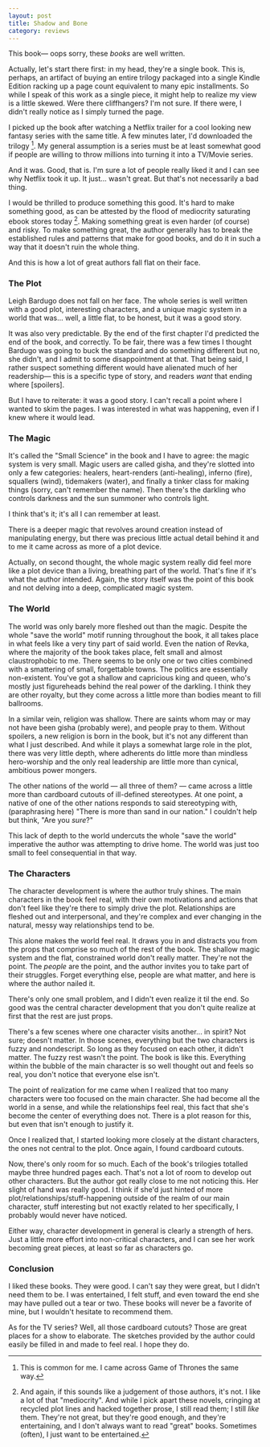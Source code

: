 ```yaml
---
layout: post
title: Shadow and Bone
category: reviews
---
```


This book— oops sorry, these _books_ are well written. 

Actually, let's start there first: in my head, they're a single book. This is, perhaps, an artifact of buying an entire trilogy packaged into a single Kindle Edition racking up a page count equivalent to many epic installments. So while I speak of this work as a single piece, it might help to realize my view is a little skewed. Were there cliffhangers? I'm not sure. If there were, I didn't really notice as I simply turned the page.

I picked up the book after watching a Netflix trailer for a cool looking new fantasy series with the same title. A few minutes later, I'd downloaded the trilogy [^1]. My general assumption is a series must be at least somewhat good if people are willing to throw millions into turning it into a TV/Movie series.

And it was. Good, that is. I'm sure a lot of people really liked it and I can see why Netflix took it up. It just... wasn't great. But that's not necessarily a bad thing.

<!--more-->

I would be thrilled to produce something this good. It's hard to make something good, as can be attested by the flood of mediocrity saturating ebook stores today [^2]. Making something great is even harder (of course) and risky. To make something great, the author generally has to break the established rules and patterns that make for good books, and do it in such a way that it doesn't ruin the whole thing.

And this is how a lot of great authors fall flat on their face.

### The Plot

Leigh Bardugo does not fall on her face. The whole series is well written with a good plot, interesting characters, and a unique magic system in a world that was... well, a little flat, to be honest, but it was a good story.

It was also very predictable. By the end of the first chapter I'd predicted the end of the book, and correctly. To be fair, there was a few times I thought Bardugo was going to buck the standard and do something different but no, she didn't, and I admit to some disappointment at that. That being said, I rather suspect something different would have alienated much of her readership— this is a specific type of story, and readers _want_ that ending where [spoilers].

But I have to reiterate: it was a good story. I can't recall a point where I wanted to skim the pages. I was interested in what was happening, even if I knew where it would lead.

### The Magic

It's called the "Small Science" in the book and I have to agree: the magic system is very small. Magic users are called gisha, and they're slotted into only a few categories: healers, heart-renders (anti-healing), inferno (fire), squallers (wind), tidemakers (water), and finally a tinker class for making things (sorry, can't remember the name). Then there's the darkling who controls darkness and the sun summoner who controls light.

I think that's it; it's all I can remember at least.

There is a deeper magic that revolves around creation instead of manipulating energy, but there was precious little actual detail behind it and to me it came across as more of a plot device.

Actually, on second thought, the whole magic system really did feel more like a plot device than a living, breathing part of the world. That's fine if it's what the author intended. Again, the story itself was the point of this book and not delving into a deep, complicated magic system.

### The World

The world was only barely more fleshed out than the magic. Despite the whole "save the world" motif running throughout the book, it all takes place in what feels like a very tiny part of said world. Even the nation of Revka, where the majority of the book takes place, felt small and almost claustrophobic to me. There seems to be only one or two cities combined with a smattering of small, forgettable towns. The politics are essentially non-existent. You've got a shallow and capricious king and queen, who's mostly just figureheads behind the real power of the darkling. I think they are other royalty, but they come across a little more than bodies meant to fill ballrooms. 

In a similar vein, religion was shallow. There are saints whom may or may not have been gisha (probably were), and people pray to them. Without spoilers, a new religion is born in the book, but it's not any different than what I just described. And while it plays a somewhat large role in the plot, there was very little depth, where adherents do little more than mindless hero-worship and the only real leadership are little more than cynical, ambitious power mongers. 

The other nations of the world — all three of them? — came across a little more than cardboard cutouts of ill-defined stereotypes. At one point, a native of one of the other nations responds to said stereotyping with, (paraphrasing here) "There is more than sand in our nation." I couldn't help but think, "Are you _sure_?"

This lack of depth to the world undercuts the whole "save the world" imperative the author was attempting to drive home. The world was just too small to feel consequential in that way.

### The Characters

The character development is where the author truly shines. The main characters in the book feel real, with their own motivations and actions that don't feel like they're there to simply drive the plot. Relationships are fleshed out and interpersonal, and they're complex and ever changing in the natural, messy way relationships tend to be.  

This alone makes the world feel real. It draws you in and distracts you from the props that comprise so much of the rest of the book. The shallow magic system and the flat, constrained world don't really matter. They're not the point. The _people_ are the point, and the author invites you to take part of their struggles. Forget everything else, people are what matter, and here is where the author nailed it.

There's only one small problem, and I didn't even realize it til the end. So good was the central character development that you don't quite realize at first that the rest are just props. 

There's a few scenes where one character visits another... in spirit? Not sure; doesn't matter. In those scenes, everything but the two characters is fuzzy and nondescript. So long as they focused on each other, it didn't matter. The fuzzy rest wasn't the point. The book is like this. Everything within the bubble of the main character is so well thought out and feels so real, you don't notice that everyone else isn't.

The point of realization for me came when I realized that too many characters were too focused on the main character. She had become all the world in a sense, and while the relationships feel real, this fact that she's become the center of everything does not. There is a plot reason for this, but even that isn't enough to justify it. 

Once I realized that, I started looking more closely at the distant characters, the ones not central to the plot. Once again, I found cardboard cutouts.

Now, there's only room for so much. Each of the book's trilogies totalled maybe three hundred pages each. That's not a lot of room to develop out other characters. But the author got really close to me not noticing this. Her slight of hand was really good. I think if she'd just hinted of more plot/relationships/stuff-happening outside of the realm of our main character, stuff interesting but not exactly related to her specifically, I probably would never have noticed. 

Either way, character development in general is clearly a strength of hers. Just a little more effort into non-critical characters, and I can see her work becoming great pieces, at least so far as characters go.

### Conclusion

I liked these books. They were good. I can't say they were great, but I didn't need them to be. I was entertained, I felt stuff, and even toward the end she may have pulled out a tear or two. These books will never be a favorite of mine, but I wouldn't hesitate to recommend them.

As for the TV series? Well, all those cardboard cutouts? Those are great places for a show to elaborate. The sketches provided by the author could easily be filled in and made to feel real. I hope they do.


[^1]: This is common for me. I came across Game of Thrones the same way.
[^2]: And again, if this sounds like a judgement of those authors, it's not. I like a lot of that "mediocrity". And while I pick apart these novels, cringing at recycled plot lines and hacked together prose, I still read them; I still _like_ them. They're not great, but they're good enough, and they're entertaining, and I don't always want to read "great" books. Sometimes (often), I just want to be entertained. 
